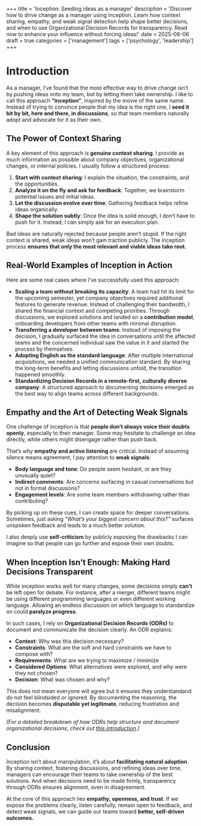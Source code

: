 +++
title = 'Inception: Seeding ideas as a manager'
description = 'Discover how to drive change as a manager using inception. Learn how context sharing, empathy, and weak signal detection help shape better decisions, and when to use Organizational Decision Records for transparency. Read now to enhance your influence without forcing ideas!'
date = 2025-06-06
draft = true
categories = ['management']
tags = ['psychology', 'leadership']
+++


# Introduction

As a manager, I’ve found that the most effective way to drive change isn’t by pushing ideas onto my team, but by letting them take ownership. I like to call this approach **“inception”**, inspired by the movie of the same name. Instead of trying to convince people that my idea is the right one, I **seed it bit by bit, here and there, in discussions**, so that team members naturally adopt and advocate for it as their own.

## The Power of Context Sharing

A key element of this approach is **genuine context sharing**. I provide as much information as possible about company objectives, organizational changes, or internal policies. I usually follow a structured process:

1. **Start with context sharing**: I explain the situation, the constraints, and the opportunities.
2. **Analyze it on the fly and ask for feedback**: Together, we brainstorm potential issues and initial ideas.
3. **Let the discussion evolve over time**: Gathering feedback helps refine ideas organically.
4. **Shape the solution subtly**: Once the idea is solid enough, I don’t have to push for it. Instead, I can simply ask for an execution plan.

Bad ideas are naturally rejected because people aren’t stupid. If the right context is shared, weak ideas won’t gain traction publicly. The inception process **ensures that only the most relevant and viable ideas take root.**

## Real-World Examples of Inception in Action

Here are some real cases where I’ve successfully used this approach:

- **Scaling a team without breaking its capacity**: A team had hit its limit for the upcoming semester, yet company objectives required additional features to generate revenue. Instead of challenging their bandwidth, I shared the financial context and competing priorities. Through discussions, we explored solutions and landed on a **contribution model**, onboarding developers from other teams with minimal disruption.
- **Transferring a developer between teams**: Instead of imposing the decision, I gradually surfaced the idea in conversations until the affected teams and the concerned individual saw the value in it and started the process by themselves.
- **Adopting English as the standard language**: After multiple international acquisitions, we needed a unified communication standard. By sharing the long-term benefits and letting discussions unfold, the transition happened smoothly.
- **Standardizing Decision Records in a remote-first, culturally diverse company**: A structured approach to documenting decisions emerged as the best way to align teams across different backgrounds.

## Empathy and the Art of Detecting Weak Signals

One challenge of inception is that **people don’t always voice their doubts openly**, especially to their manager. Some may hesitate to challenge an idea directly, while others might disengage rather than push back.

That’s why **empathy and active listening** are critical. Instead of assuming silence means agreement, I pay attention to **weak signals**:

- **Body language and tone**: Do people seem hesitant, or are they unusually quiet?
- **Indirect comments**: Are concerns surfacing in casual conversations but not in formal discussions?
- **Engagement levels**: Are some team members withdrawing rather than contributing?

By picking up on these cues, I can create space for deeper conversations. Sometimes, just asking *"What’s your biggest concern about this?"* surfaces unspoken feedback and leads to a much better solution.

I also deeply use **self-criticism** by publicly exposing the drawbacks I can imagine so that people can go further and expose their own doubts.

## When Inception Isn’t Enough: Making Hard Decisions Transparent

While inception works well for many changes, some decisions simply **can’t** be left open for debate. For instance, after a merger, different teams might be using different programming languages or even different working language. Allowing an endless discussion on which language to standardize on could **paralyze progress**.

In such cases, I rely on **Organizational Decision Records (ODRs)** to document and communicate the decision clearly. An ODR explains:

- **Context**: Why was this decision necessary?
- **Constraints**: What are the soft and hard constraints we have to compose with?
- **Requirements**: What are we trying to maximize / minimize
- **Considered Options**: What alternatives were explored, and why were they not chosen?
- **Decision**: What was chosen and why?

This does not mean everyone will agree but it ensures they understandand do not feel blindsided or ignored. By documenting the reasoning, the decision becomes **disputable yet legitimate**, reducing frustration and misalignment.

*(For a detailed breakdown of how ODRs help structure and document organizational decisions, check out [this introduction](https://migibert.github.io/posts/odr-intro/).)*

## Conclusion

Inception isn’t about manipulation, it’s about **facilitating natural adoption**. By sharing context, fostering discussions, and refining ideas over time, managers can encourage their teams to take ownership of the best solutions. And when decisions need to be made firmly, transparency through ODRs ensures alignment, even in disagreement.

At the core of this approach lies **empathy, openness, and trust**. If we expose the problems clearly, listen carefully, remain open to feedback, and detect weak signals, we can guide our teams toward **better, self-driven outcomes.**
